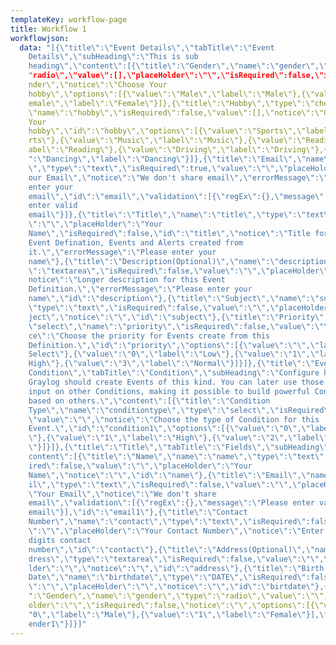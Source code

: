 ```yaml
---
templateKey: workflow-page
title: Workflow 1
workflowjson:
  data: "[{\"title\":\"Event Details\",\"tabTitle\":\"Event
    Details\",\"subHeading\":\"This is sub
    heading\",\"content\":[{\"title\":\"Gender\",\"name\":\"gender\",\"type\":\\
    "radio\",\"value\":[],\"placeHolder\":\"\",\"isRequired\":false,\"id\":\"ge\
    nder\",\"notice\":\"Choose Your
    hobby\",\"options\":[{\"value\":\"Male\",\"label\":\"Male\"},{\"value\":\"F\
    emale\",\"label\":\"Female\"}]},{\"title\":\"Hobby\",\"type\":\"checkbox\",\
    \"name\":\"hobby\",\"isRequired\":false,\"value\":[],\"notice\":\"Choose
    Your
    hobby\",\"id\":\"hobby\",\"options\":[{\"value\":\"Sports\",\"label\":\"Spo\
    rts\"},{\"value\":\"Music\",\"label\":\"Music\"},{\"value\":\"Reading\",\"l\
    abel\":\"Reading\"},{\"value\":\"Driving\",\"label\":\"Driving\"},{\"value\\
    ":\"Dancing\",\"label\":\"Dancing\"}]},{\"title\":\"Email\",\"name\":\"email\
    \",\"type\":\"text\",\"isRequired\":true,\"value\":\"\",\"placeHolder\":\"Y\
    our Email\",\"notice\":\"We don't share email\",\"errorMessage\":\"Please
    enter your
    email\",\"id\":\"email\",\"validation\":[{\"regEx\":{},\"message\":\"Please
    enter valid
    email\"}]},{\"title\":\"Title\",\"name\":\"title\",\"type\":\"text\",\"value\
    \":\"\",\"placeHolder\":\"Your
    Name\",\"isRequired\":false,\"id\":\"title\",\"notice\":\"Title for this
    Event Defination, Events and Alerts created from
    it.\",\"errorMessage\":\"Please enter your
    name\"},{\"title\":\"Description(Optional)\",\"name\":\"description\",\"type\
    \":\"textarea\",\"isRequired\":false,\"value\":\"\",\"placeHolder\":\"\",\"\
    notice\":\"Longer description for this Event
    Definition.\",\"errorMessage\":\"Please enter your
    name\",\"id\":\"description\"},{\"title\":\"Subject\",\"name\":\"subject\",\
    \"type\":\"text\",\"isRequired\":false,\"value\":\"\",\"placeHolder\":\"Sub\
    ject\",\"notice\":\"\",\"id\":\"subject\"},{\"title\":\"Priority\",\"type\":\
    \"select\",\"name\":\"priority\",\"isRequired\":false,\"value\":\"\",\"noti\
    ce\":\"Choose the priority for Events create from this
    Definition.\",\"id\":\"priority\",\"options\":[{\"value\":\"\",\"label\":\"\
    Select\"},{\"value\":\"0\",\"label\":\"Low\"},{\"value\":\"1\",\"label\":\"\
    High\"},{\"value\":\"3\",\"label\":\"Normal\"}]}]},{\"title\":\"Event
    Condition\",\"tabTitle\":\"Condition\",\"subHeading\":\"Configure how
    Graylog should create Events of this kind. You can later use those Events as
    input on other Conditions, making it possible to build powerful Conditions
    based on others.\",\"content\":[{\"title\":\"Condition
    Type\",\"name\":\"conditiontype\",\"type\":\"select\",\"isRequired\":false,\
    \"value\":\"\",\"notice\":\"Choose the type of Condition for this
    Event.\",\"id\":\"condition1\",\"options\":[{\"value\":\"0\",\"label\":\"Low\
    \"},{\"value\":\"1\",\"label\":\"High\"},{\"value\":\"2\",\"label\":\"Normal\
    \"}]}]},{\"title\":\"Title\",\"tabTitle\":\"Fields\",\"subHeading\":\"\",\"\
    content\":[{\"title\":\"Name\",\"name\":\"name\",\"type\":\"text\",\"isRequ\
    ired\":false,\"value\":\"\",\"placeHolder\":\"Your
    Name\",\"notice\":\"\",\"id\":\"name\"},{\"title\":\"Email\",\"name\":\"ema\
    il\",\"type\":\"text\",\"isRequired\":false,\"value\":\"\",\"placeHolder\":\
    \"Your Email\",\"notice\":\"We don't share
    email\",\"validation\":[{\"regEx\":{},\"message\":\"Please enter valid
    email\"}],\"id\":\"email1\"},{\"title\":\"Contact
    Number\",\"name\":\"contact\",\"type\":\"text\",\"isRequired\":false,\"value\
    \":\"\",\"placeHolder\":\"Your Contact Number\",\"notice\":\"Enter your 10
    digits contact
    number\",\"id\":\"contact\"},{\"title\":\"Address(Optional)\",\"name\":\"ad\
    dress\",\"type\":\"textarea\",\"isRequired\":false,\"value\":\"\",\"placeHo\
    lder\":\"\",\"notice\":\"\",\"id\":\"address\"},{\"title\":\"Birth
    Date\",\"name\":\"birthdate\",\"type\":\"DATE\",\"isRequired\":false,\"value\
    \":\"\",\"placeHolder\":\"\",\"notice\":\"\",\"id\":\"birtdate\"},{\"title\\
    ":\"Gender\",\"name\":\"gender\",\"type\":\"radio\",\"value\":\"\",\"placeH\
    older\":\"\",\"isRequired\":false,\"notice\":\"\",\"options\":[{\"value\":\\
    "0\",\"label\":\"Male\"},{\"value\":\"1\",\"label\":\"Female\"}],\"id\":\"g\
    ender1\"}]}]"
---
```

